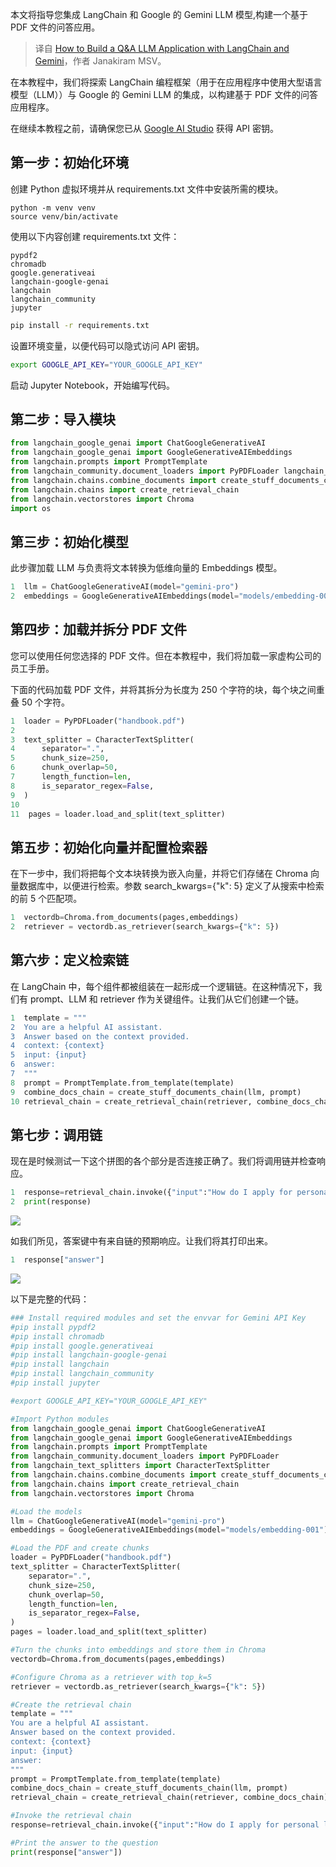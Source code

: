 <!--
title:  LangChain和Gemini打造问答应用
cover: https://cdn.thenewstack.io/media/2024/03/9d8797e0-emily-morter-8xaa0f9yqne-unsplash-1024x683.jpg
-->

本文将指导您集成 LangChain 和 Google 的 Gemini LLM 模型,构建一个基于 PDF 文件的问答应用。

> 译自 [How to Build a Q&A LLM Application with LangChain and Gemini](https://thenewstack.io/how-to-build-a-qa-llm-application-with-langchain-and-gemini/)，作者 Janakiram MSV。

在本教程中，我们将探索 LangChain 编程框架（用于在应用程序中使用大型语言模型（LLM））与 Google 的 Gemini LLM 的集成，以构建基于 PDF 文件的问答应用程序。

在继续本教程之前，请确保您已从 [Google AI Studio](https://aistudio.google.com/app/) 获得 API 密钥。

## 第一步：初始化环境

创建 Python 虚拟环境并从 requirements.txt 文件中安装所需的模块。

```
python -m venv venv
source venv/bin/activate
```

使用以下内容创建 requirements.txt 文件：

```
pypdf2
chromadb
google.generativeai
langchain-google-genai
langchain
langchain_community
jupyter
```

```bash
pip install -r requirements.txt
```

设置环境变量，以便代码可以隐式访问 API 密钥。

```bash
export GOOGLE_API_KEY="YOUR_GOOGLE_API_KEY"
```

启动 Jupyter Notebook，开始编写代码。

## 第二步：导入模块

```python
from langchain_google_genai import ChatGoogleGenerativeAI
from langchain_google_genai import GoogleGenerativeAIEmbeddings
from langchain.prompts import PromptTemplate
from langchain_community.document_loaders import PyPDFLoader langchain_text_splitters import CharacterTextSplitter
from langchain.chains.combine_documents import create_stuff_documents_chain
from langchain.chains import create_retrieval_chain
from langchain.vectorstores import Chroma
import os
```

## 第三步：初始化模型

此步骤加载 LLM 与负责将文本转换为低维向量的 Embeddings 模型。

```python
1  llm = ChatGoogleGenerativeAI(model="gemini-pro")
2  embeddings = GoogleGenerativeAIEmbeddings(model="models/embedding-001")
```

## 第四步：加载并拆分 PDF 文件

您可以使用任何您选择的 PDF 文件。但在本教程中，我们将加载一家虚构公司的员工手册。

下面的代码加载 PDF 文件，并将其拆分为长度为 250 个字符的块，每个块之间重叠 50 个字符。

```python
1  loader = PyPDFLoader("handbook.pdf")
2   
3  text_splitter = CharacterTextSplitter(
4      separator=".",
5      chunk_size=250,
6      chunk_overlap=50,
7      length_function=len,
8      is_separator_regex=False,
9  )
10  
11  pages = loader.load_and_split(text_splitter)
```

## 第五步：初始化向量并配置检索器

在下一步中，我们将把每个文本块转换为嵌入向量，并将它们存储在 Chroma 向量数据库中，以便进行检索。参数 search_kwargs={"k": 5} 定义了从搜索中检索的前 5 个匹配项。

```python
1  vectordb=Chroma.from_documents(pages,embeddings)
2  retriever = vectordb.as_retriever(search_kwargs={"k": 5})
```

## 第六步：定义检索链

在 LangChain 中，每个组件都被组装在一起形成一个逻辑链。在这种情况下，我们有 prompt、LLM 和 retriever 作为关键组件。让我们从它们创建一个链。

```python
1  template = """
2  You are a helpful AI assistant.
3  Answer based on the context provided. 
4  context: {context}
5  input: {input}
6  answer:
7  """
8  prompt = PromptTemplate.from_template(template)
9  combine_docs_chain = create_stuff_documents_chain(llm, prompt)
10 retrieval_chain = create_retrieval_chain(retriever, combine_docs_chain)
```

## 第七步：调用链

现在是时候测试一下这个拼图的各个部分是否连接正确了。我们将调用链并检查响应。

```python
1  response=retrieval_chain.invoke({"input":"How do I apply for personal leave?"})
2  print(response)
```

![](https://cdn.thenewstack.io/media/2024/03/268219af-langchain-gemini-1-1024x454.jpeg)

如我们所见，答案键中有来自链的预期响应。让我们将其打印出来。

```python
1  response["answer"]
```

![](https://cdn.thenewstack.io/media/2024/03/90e46175-langchain-gemini-2-1024x119.jpeg)

以下是完整的代码：

```python
### Install required modules and set the envvar for Gemini API Key
#pip install pypdf2
#pip install chromadb
#pip install google.generativeai
#pip install langchain-google-genai
#pip install langchain
#pip install langchain_community
#pip install jupyter

#export GOOGLE_API_KEY="YOUR_GOOGLE_API_KEY"

#Import Python modules
from langchain_google_genai import ChatGoogleGenerativeAI
from langchain_google_genai import GoogleGenerativeAIEmbeddings
from langchain.prompts import PromptTemplate
from langchain_community.document_loaders import PyPDFLoader
from langchain_text_splitters import CharacterTextSplitter
from langchain.chains.combine_documents import create_stuff_documents_chain
from langchain.chains import create_retrieval_chain
from langchain.vectorstores import Chroma

#Load the models
llm = ChatGoogleGenerativeAI(model="gemini-pro")
embeddings = GoogleGenerativeAIEmbeddings(model="models/embedding-001")

#Load the PDF and create chunks
loader = PyPDFLoader("handbook.pdf")
text_splitter = CharacterTextSplitter(
    separator=".",
    chunk_size=250,
    chunk_overlap=50,
    length_function=len,
    is_separator_regex=False,
)
pages = loader.load_and_split(text_splitter)

#Turn the chunks into embeddings and store them in Chroma
vectordb=Chroma.from_documents(pages,embeddings)

#Configure Chroma as a retriever with top_k=5
retriever = vectordb.as_retriever(search_kwargs={"k": 5})

#Create the retrieval chain
template = """
You are a helpful AI assistant.
Answer based on the context provided. 
context: {context}
input: {input}
answer:
"""
prompt = PromptTemplate.from_template(template)
combine_docs_chain = create_stuff_documents_chain(llm, prompt)
retrieval_chain = create_retrieval_chain(retriever, combine_docs_chain)

#Invoke the retrieval chain
response=retrieval_chain.invoke({"input":"How do I apply for personal leave?"})

#Print the answer to the question
print(response["answer"])
```